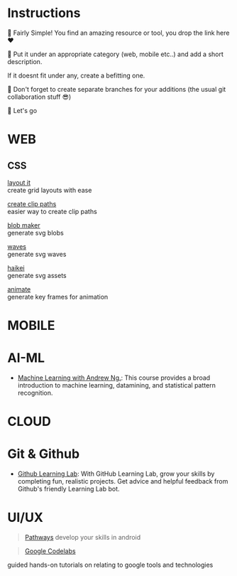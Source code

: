 # Instructions

📍 Fairly Simple! You find an amazing resource or tool, you drop the link here ❤️

📍 Put it under an appropriate category (web, mobile etc..) and add a short description.

If it doesnt fit under any, create a befitting one.

📍 Don't forget to create separate branches for your additions (the usual git collaboration stuff 😎)

📍 Let's go

# WEB
 ## CSS
 [layout it](https://grid.layoutit.com/)  
 create grid layouts with ease

 [create clip paths](https://bennettfeely.com/clippy/)  
 easier way to create clip paths

 [blob maker](https://www.blobmaker.app/)  
 generate svg blobs

 [waves](https://getwaves.io/)  
 generate svg waves

 [haikei](https://haikei.app/)  
 generate svg assets

 [animate](https://keyframes.app/animate)  
 generate key frames for animation

# MOBILE

# AI-ML
* [Machine Learning with Andrew Ng.](https://www.coursera.org/learn/machine-learning): This course provides a broad introduction to machine learning, datamining, and statistical pattern recognition. 

# CLOUD

# Git & Github
* [Github Learning Lab](https://lab.github.com/): With GitHub Learning Lab, grow your skills by completing fun, realistic projects. Get advice and helpful feedback from Github's friendly Learning Lab bot.

# UI/UX

> [Pathways](https://developers.google.com/learn/pathways)
> develop your skills in android

> [Google Codelabs](https://codelabs.developers.google.com/)

guided hands-on tutorials on relating to google tools and technologies
